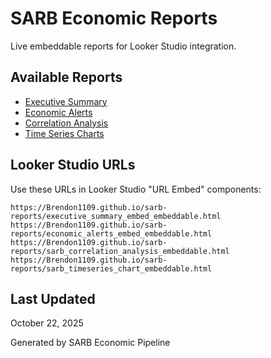 # SARB Economic Reports

Live embeddable reports for Looker Studio integration.

## Available Reports

- [Executive Summary](./executive_summary_embed_embeddable.html)
- [Economic Alerts](./economic_alerts_embed_embeddable.html) 
- [Correlation Analysis](./sarb_correlation_analysis_embeddable.html)
- [Time Series Charts](./sarb_timeseries_chart_embeddable.html)

## Looker Studio URLs

Use these URLs in Looker Studio "URL Embed" components:

```
https://Brendon1109.github.io/sarb-reports/executive_summary_embed_embeddable.html
https://Brendon1109.github.io/sarb-reports/economic_alerts_embed_embeddable.html
https://Brendon1109.github.io/sarb-reports/sarb_correlation_analysis_embeddable.html
https://Brendon1109.github.io/sarb-reports/sarb_timeseries_chart_embeddable.html
```

## Last Updated
October 22, 2025

Generated by SARB Economic Pipeline

